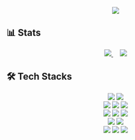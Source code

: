 <p align="center">
  <img src="https://capsule-render.vercel.app/api?type=transparent&color=gradient&height=300&section=header&text=Ryu%20Hanseong" />
</p>

## 📊 Stats</h2>

<p align="center">
  <a href="https://solved.ac/harry130" style = "outline : none;">
    <img src="http://mazassumnida.wtf/api/v2/generate_badge?boj=harry130"/>
  </a>
  &nbsp;&nbsp;&nbsp;
  <img src="https://github-readme-stats.vercel.app/api/top-langs/?username=arsriu&layout=compact&theme=transparent"/>
</p>

## 🛠️ Tech Stacks</h2>

<p align="center">
  <img src="https://img.shields.io/badge/Python-3776AB?style=for-the-badge&logo=Python&logoColor=white"/>
  <img src="https://img.shields.io/badge/Django-092E20?style=for-the-badge&logo=Django&logoColor=white"/><br>
  <img src="https://img.shields.io/badge/Discord-5865F2?style=for-the-badge&logo=Discord&logoColor=white"/>
  <img src="https://img.shields.io/badge/Notion-000000?style=for-the-badge&logo=Notion&logoColor=white"/>
  <img src="https://img.shields.io/badge/Github-181717?style=for-the-badge&logo=Github&logoColor=white"/><br/>
  <img src="https://img.shields.io/badge/IOS-000000?style=for-the-badge&logo=IOS&logoColor=white"/>
  <img src="https://img.shields.io/badge/Flutter-02569B?style=for-the-badge&logo=Flutter&logoColor=white"/>  
  <img src="https://img.shields.io/badge/Android-3DDC84?style=for-the-badge&logo=Android&logoColor=white"/><br/>
  <img src="https://img.shields.io/badge/Keras-D00000?style=for-the-badge&logo=Keras&logoColor=white"/>
  <img src="https://img.shields.io/badge/Tensorflow-FF6F00?style=for-the-badge&logo=Tensorflow&logoColor=white"/><br>
  <img src="https://img.shields.io/badge/MariaDB-003545?style=for-the-badge&logo=MariaDB&logoColor=white"/>
  <img src="https://img.shields.io/badge/MySQL-4479A1?style=for-the-badge&logo=MySQL&logoColor=white"/>
  <img src="https://img.shields.io/badge/Oracle-F80000?style=for-the-badge&logo=Oracle&logoColor=white"/>

  
</p>


<!--
**arsriu/arsriu** is a ✨ _special_ ✨ repository because its `README.md` (this file) appears on your GitHub profile.

Here are some ideas to get you started:

- 🔭 I’m currently working on ...
- 🌱 I’m currently learning ...
- 👯 I’m looking to collaborate on ...
- 🤔 I’m looking for help with ...
- 💬 Ask me about ...
- 📫 How to reach me: ...
- 😄 Pronouns: ...
- ⚡ Fun fact: ...
-->
